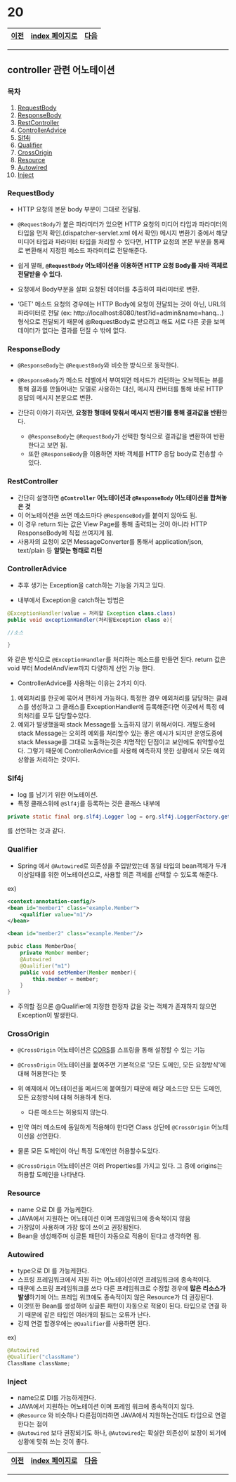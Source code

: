 # 20

[이전](./19.md)|[index 페이지로](./00index.md) |[다음](./21.md)
---|---|---
<hr>

## controller 관련 어노테이션

### 목차

1. [RequestBody](#requestbody)
1. [ResponseBody](#responsebody)
1. [RestController](#restcontroller)
1. [ControllerAdvice](#controlleradvice)
1. [Slf4j](#slf4j)
1. [Qualifier](#qualifier)
1. [CrossOrigin](#crossorigin)
1. [Resource](#resource)
1. [Autowired](#autowired)
1. [Inject](#inject)

### RequestBody

- HTTP 요청의 본문 body 부분이 그대로 전달됨.
-  `@RequestBody`가 붙은 파라미터가 있으면 HTTP 요청의 미디어 타입과 파라미터의 타입을 먼저 확인.(dispatcher-servlet.xml 에서 확인) 메시지 변환기 중에서 해당 미디어 타입과 파라미터 타입을 처리할 수 있다면, HTTP 요청의 본문 부분을 통째로 변환해서 지정된 메소드 파라미터로 전달해준다.

- 쉽게 말해, **`@RequestBody` 어노테이션을 이용하면 HTTP 요청 Body를 자바 객체로 전달받을 수 있다.**

- 요청에서 Body부분을 살펴 요청된 데이터를 추출하여 파라미터로 변환.
- ‘GET’ 메소드 요청의 경우에는 HTTP Body에 요청이 전달되는 것이 아닌, URL의 파라미터로 전달 (ex: http://localhost:8080/test?id=admin&name=hanq…) 형식으로 전달되기 때문에 @RequestBody로 받으려고 해도 서로 다른 곳을 보며 데이터가 없다는 결과를 던질 수 밖에 없다.



### ResponseBody

- `@ResponseBody`는 `@RequestBody`와 비슷한 방식으로 동작한다.
-  `@ResponseBody`가 메소드 레벨에서 부여되면 메서드가 리턴하는 오브젝트는 뷰를 통해 결과를 만들어내는 모델로 사용하는 대신, 메시지 컨버터를 통해 바로 HTTP 응답의 메시지 본문으로 변환.

- 간단히 이야기 하자면, **요청한 형태에 맞춰서 메시지 변환기를 통해 결과값을 반환**한다. 
  - `@ResponseBody`는 `@RequestBody`가 선택한 형식으로 결과값을 변환하여 반환한다고 보면 됨. 
  - 또한 `@ResponseBody`을 이용하면 자바 객체를 HTTP 응답 body로 전송할 수 있다.



### RestController

- 간단히 설명하면 **`@Controller` 어노테이션과 `@ResponseBody` 어노테이션을 합쳐놓은 것**
- 이 어노테이션을 쓰면 메소드마다 `@ResponseBody`를 붙이지 않아도 됨.
- 이 경우  return 되는 값은 View Page를 통해 출력되는 것이 아니라 HTTP ResponseBody에 직접 쓰여지게 됨.
- 사용자의 요청이 오면 MessageConverter를 통해서 application/json, text/plain 등 **알맞는 형태로 리턴**



### ControllerAdvice

- 추후 생기는 Exception을 catch하는 기능을 가지고 있다.

- 내부에서 Exception을 catch하는 방법은

```java
@ExceptionHandler(value = 처리할 Exception class.class)
public void exceptionHandler(처리할Exception class e){

//소스

}
```

와 같은 방식으로  `@ExceptionHandler`를 처리하는 메소드를 만들면 된다. return 값은 void 부터 ModelAndView까지 다양하게 선언 가능 한다.

- ControllerAdvice를 사용하는 이유는 2가지 이다.

1. 예외처리를 한곳에 묶어서 편하게 가능하다.
   특정한 경우 예외처리를 담당하는 클래스를 생성하고 그 클래스를 ExceptionHandler에 등록해준다면
   이곳에서 특정 예외처리를 모두 담당할수있다.
2. 예외가 발생했을때 stack Message를 노출하지 않기 위해서이다.
   개발도중에 stack Message는 오히려 예외를 처리할수 있는 좋은 예시가 되지만
   운영도중에 stack Message를 그대로 노출하는것은 치명적인 단점이고 보안에도 취약할수있다.
   그렇기 때문에 ControllerAdvice를 사용해 예측하지 못한 상황에서 모든 예외상황을
   처리하는 것이다.



### Slf4j

- log 를 남기기 위한 어노테이션.
- 특정 클래스위에 `@Slf4j`를  등록하는 것은 클래스 내부에

```java
private static final org.slf4j.Logger log = org.slf4j.LoggerFactory.getLogger(LogExample.class);
```

를 선언하는 것과 같다.



### Qualifier

- Spring 에서 `@Autowired`로  의존성을 주입받았는데 동일 타입의 bean객체가 두개이상일때를 위한 어노테이션으로, 사용할 의존 객체를 선택할 수 있도록 해준다. 

ex)

```xml
<context:annotation-config/>
<bean id="member1" class="example.Member">
    <qualifier value="m1"/>
</bean>

<bean id="member2" class="example.Member"/>
```



```java
pubic class MemberDao{
    private Member member;   
    @Autowired 
    @Qualifier("m1")
    public void setMember(Member member){
        this.member = member; 
    }
}
```

- 주의할 점으론 @Qualifier에 지정한 한정자 값을 갖는 <bean> 객체가 존재하지 않으면 Exception이 발생한다.



### CrossOrigin

-  `@CrossOrigin` 어노테이션은 [CORS](https://developer.mozilla.org/ko/docs/Web/HTTP/Access_control_CORS)를 스프링을 통해 설정할 수 있는 기능

- `@CrossOrigin` 어노테이션을 붙여주면 기본적으로 '모든 도메인, 모든 요청방식'에 대해 허용한다는 뜻

- 위 예제에서 어노테이션을 메서드에 붙여줬기 때문에 해당 메소드만 모든 도메인, 모든 요청방식에 대해 허용하게 된다.

  + 다른 메소드는 허용되지 않는다.

- 만약 여러 메소드에 동일하게 적용해야 한다면 Class 상단에 `@CrossOrigin` 어노테이션을 선언한다.

- 물론 모든 도메인이 아닌 특정 도메인만 허용할수도있다.
- `@CrossOrigin` 어노테이션은 여러 Properties를 가지고 있다. 그 중에 origins는 허용할 도메인을 나타낸다.



### Resource

- name 으로 DI 를 가능케한다. 
- JAVA에서 지원하는 어노테이션 이며 프레임워크에 종속적이지 않음 
- 가장많이 사용하며 가장 많이 쓰이고 권장됨된다.
- Bean을 생성해주며 싱글톤 패턴이 자동으로 적용이 된다고 생각하면 됨.



### Autowired

- type으로 DI 를 가능케한다. 
- 스프링 프레임워크에서 지원 하는 어노테이션이면 프레임워크에 종속적이다.
- 때문에 스프링 프레임워크를 쓰다 다른 프레임워크로 수정할 경우에 **많은 리소스가 발생**하기에 어느 프레임 워크에도 종속적이지 않은 Resource가 더 권장된다.
- 이것또한 Bean를 생성하며 싱글톤 패턴이 자동으로 적용이 된다. 타입으로 연결 하기 때문에 같은 타입인 여러개의 필드는 오류가 난다.
- 강제 연결 할경우에는 `@Qualifier`를 사용하면 된다.

ex)

```java 
@Autowired
@Qualifier("className")
ClassName className;
```



### Inject

- name으로 DI를 가능하게한다. 
- JAVA에서 지원하는 어노테이션 이며 프레임 워크에 종속적이지 않다.
- `@Resource` 와 비슷하나 다른점이라하면 JAVA에서 지원하는건데도 타입으로 연결한다는 점이
- `@Autowired` 보다 권장되기도 하나, `@Autowired`는 확실한 의존성이 보장이 되기에 상황에 맞춰 쓰는 것이 좋다.

[이전](./19.md)|[index 페이지로](./00index.md) |[다음](./21.md)
---|---|---
<hr>
